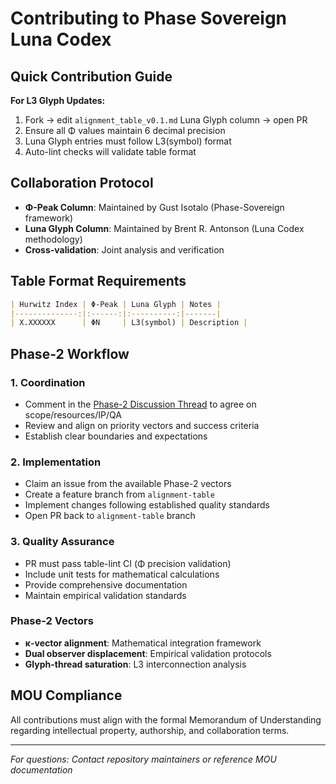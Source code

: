 # Contributing to Phase Sovereign Luna Codex

## Quick Contribution Guide

**For L3 Glyph Updates:**
1. Fork → edit `alignment_table_v0.1.md` Luna Glyph column → open PR
2. Ensure all Φ values maintain 6 decimal precision
3. Luna Glyph entries must follow L3(symbol) format
4. Auto-lint checks will validate table format

## Collaboration Protocol

- **Φ-Peak Column**: Maintained by Gust Isotalo (Phase-Sovereign framework)
- **Luna Glyph Column**: Maintained by Brent R. Antonson (Luna Codex methodology)
- **Cross-validation**: Joint analysis and verification

## Table Format Requirements

```markdown
| Hurwitz Index | Φ-Peak | Luna Glyph | Notes |
|--------------:|:------:|:----------:|-------|
| X.XXXXXX      | ΦN     | L3(symbol) | Description |
```

## Phase-2 Workflow

### 1. Coordination
- Comment in the [Phase-2 Discussion Thread](../../discussions) to agree on scope/resources/IP/QA
- Review and align on priority vectors and success criteria
- Establish clear boundaries and expectations

### 2. Implementation
- Claim an issue from the available Phase-2 vectors
- Create a feature branch from `alignment-table`
- Implement changes following established quality standards
- Open PR back to `alignment-table` branch

### 3. Quality Assurance
- PR must pass table-lint CI (Φ precision validation)
- Include unit tests for mathematical calculations
- Provide comprehensive documentation
- Maintain empirical validation standards

### Phase-2 Vectors
- **κ-vector alignment**: Mathematical integration framework
- **Dual observer displacement**: Empirical validation protocols  
- **Glyph-thread saturation**: L3 interconnection analysis

## MOU Compliance

All contributions must align with the formal Memorandum of Understanding regarding intellectual property, authorship, and collaboration terms.

---

*For questions: Contact repository maintainers or reference MOU documentation*

